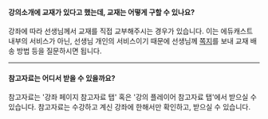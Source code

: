 #### 강의소개에 교재가 있다고 했는데, 교재는 어떻게 구할 수 있나요?
강좌에 따라 선생님께서 교재를 직접 교부해주시는 경우가 있습니다.
이는 에듀캐스트 내부의 서비스가 아닌, 선생님 개인의 서비스이기 때문에 선생님께 [쪽지](01_browse_강좌-둘러보기.md#강좌에서-확인하고-싶은-점이-있어요-선생님께-연락해볼-수-있는-방법이-있나요)를 보내 교재 배송 방법 등을 질문하시면 됩니다.

---

#### 참고자료는 어디서 받을 수 있을까요?
참고자료는 '강좌 페이지 참고자료 탭' 혹은 '강의 플레이어 참고자료 탭'에서 받으실 수 있습니다.
참고자료는 수강하고 계신 강좌에 한해서만 확인하고, 받으실 수 있습니다.
